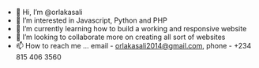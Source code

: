- 👋 Hi, I’m @orlakasali
- 👀 I’m interested in Javascript, Python and PHP
- 🌱 I’m currently learning how to build a working and responsive website
- 💞️ I’m looking to collaborate more on creating all sort of websites
- 📫 How to reach me ... email - orlakasali2014@gmail.com, phone - +234 815 406 3560

<!---
orlakasali/orlakasali is a ✨ special ✨ repository because its `README.md` (this file) appears on your GitHub profile.
You can click the Preview link to take a look at your changes.
--->
